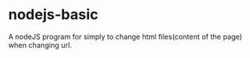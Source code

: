 # nodejs-basic
A nodeJS program for simply to change html files(content of the page) when changing url.